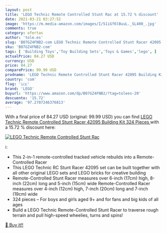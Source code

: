 ```yaml
---
layout: post
title: 'LEGO Technic Remote Controlled Stunt Rac at 15.72 % discount'
date: 2021-03-21 03:27:52
image: 'https://m.media-amazon.com/images/I/51iGf6lBuuL._SL400_.jpg'
comments: true
category: ofertas
author: 'tole.es'
slug: 'B07GZ4FNB2-com LEGO Technic Remote Controlled Stunt Racer 42095 Building...'
sku: 'B07GZ4FNB2-com'
tags: [ 'Building Toys','Toy Building Sets','Toys & Games','lego', ]
actualPrice: 84.27 USD
currency: USD
price: 84.27
comparePrice: 99.99 USD
prodname: 'LEGO Technic Remote Controlled Stunt Racer 42095 Building Kit  324 Pieces '
country: 'com'
flag: '🇺🇸'
brand: 'LEGO'
buyurl: 'https://www.amazon.com/dp/B07GZ4FNB2/?tag=tolees-20'
descuento: '15.72'
average: '97.2707246376813'
---
```


With a final price of 84.27 USD (original: 99.99 USD) you can find [LEGO Technic Remote Controlled Stunt Racer 42095 Building Kit  324 Pieces ](https://www.amazon.com/dp/B07GZ4FNB2/?tag=tolees-20) with a  15.72 % discount here:

[![LEGO Technic Remote Controlled Stunt Rac](https://m.media-amazon.com/images/I/51iGf6lBuuL._SL400_.jpg)](https://www.amazon.com/dp/B07GZ4FNB2/?tag=tolees-20)

ℹ️:

- This 2-in-1 remote-controlled tracked vehicle rebuilds into a Remote-Controlled Racer
- This LEGO Technic RC Stunt Racer 42095 set can be built together with all other original LEGO sets and LEGO bricks for creative building
- Remote-Controlled Stunt Racer measures over 6-inch (17cm) high, 8-inch (22cm) long and 5-inch (15cm) wide Remote-Controlled Racer measures over 4-inch (12cm) high, 7-inch (20cm) long and 7-inch (19cm) wide
- 324 pieces – For boys and girls aged 9+ and for fans and big kids of all ages
- Build a LEGO Technic Remote-Controlled Stunt Racer to traverse rough terrain and pull high-speed wheelies, turns and spins!

[🛒 Buy it!!](https://www.amazon.com/dp/B07GZ4FNB2/?tag=tolees-20)
